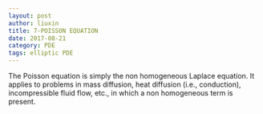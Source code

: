 ```yaml
---
layout: post
author: liuxin
title: 7-POISSON EQUATION
date: 2017-08-21
category: PDE
tags: elliptic PDE
---
```




The Poisson equation is simply the non homogeneous Laplace equation. It applies to problems in mass diffusion, heat diffusion (i.e., conduction), incompressible fluid flow, etc., in which a non homogeneous term is present. 
